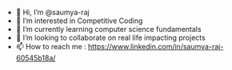 - 👋 Hi, I’m @saumya-raj
- 👀 I’m interested in Competitive Coding
- 🌱 I’m currently learning computer science fundamentals
- 💞️ I’m looking to collaborate on real life impacting projects 
- 📫 How to reach me : https://www.linkedin.com/in/saumya-raj-60545b18a/

<!---
saumya-raj/saumya-raj is a ✨ special ✨ repository because its `README.md` (this file) appears on your GitHub profile.
You can click the Preview link to take a look at your changes.
--->
